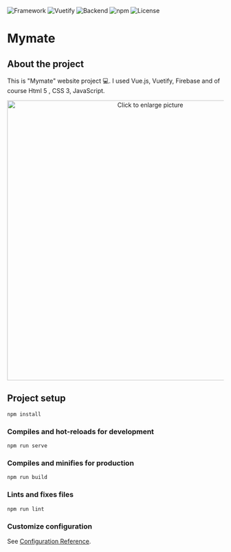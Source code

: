 ![Framework](https://img.shields.io/badge/Framework-Vue.js%20-green.svg)
![Vuetify](https://img.shields.io/badge/Vuetify-2.4.0%20-blue.svg)
![Backend](https://img.shields.io/badge/Backend-Firebase%20-orange.svg)
![npm](https://img.shields.io/badge/npm-7.0.10%20-red.svg)
![License](https://img.shields.io/badge/License-GPL&ndash;3.0%20-purple.svg)
# Mymate

## About the project

This is "Mymate" website project 💻.
I used Vue.js, Vuetify, Firebase and of course Html 5 , CSS 3, JavaScript.

<p align="center">
  <a href="" target="_blank">
    <a href="https://drive.google.com/uc?export=view&id=1pzl3K9zcWgYZOJXTQMk44PGWWKfAQOo6"><img src="https://drive.google.com/uc?export=view&id=1pzl3K9zcWgYZOJXTQMk44PGWWKfAQOo6" style="width: 650px; max-width: 100%; height: auto" title="Click to enlarge picture" />
  </a>
</p>

## Project setup

```
npm install
```

### Compiles and hot-reloads for development

```
npm run serve
```

### Compiles and minifies for production

```
npm run build
```

### Lints and fixes files

```
npm run lint
```

### Customize configuration

See [Configuration Reference](https://cli.vuejs.org/config/).
